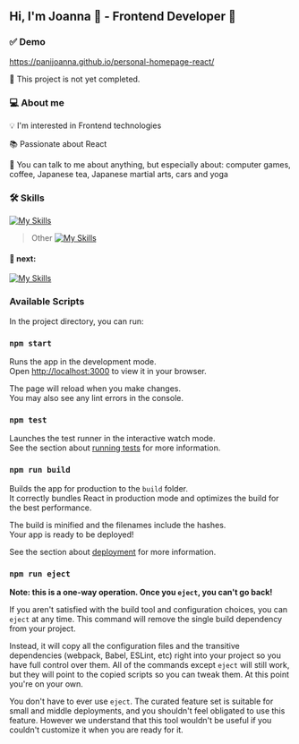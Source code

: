 ## Hi, I'm Joanna 👋 - Frontend Developer 🚀

### ✅ Demo
https://panijoanna.github.io/personal-homepage-react/

📌 This project is not yet completed.

### 💻 About me 
💡 I'm interested in Frontend technologies

📚 Passionate about React

💬 You can talk to me about anything, but especially about: computer games, coffee, Japanese tea, Japanese martial arts, cars and yoga

### 🛠️ Skills
[![My Skills](https://skillicons.dev/icons?i=js,react,html,css,redux,git,github,webpack)](https://skillicons.dev)
> Other
[![My Skills](https://skillicons.dev/icons?i=vscode,atom,nodejs,figma,bootstrap)](https://skillicons.dev)

#### 🚀 next: 
[![My Skills](https://skillicons.dev/icons?i=typescript)](https://skillicons.dev)

### Available Scripts

In the project directory, you can run:

### `npm start`

Runs the app in the development mode.\
Open [http://localhost:3000](http://localhost:3000) to view it in your browser.

The page will reload when you make changes.\
You may also see any lint errors in the console.

### `npm test`

Launches the test runner in the interactive watch mode.\
See the section about [running tests](https://facebook.github.io/create-react-app/docs/running-tests) for more information.

### `npm run build`

Builds the app for production to the `build` folder.\
It correctly bundles React in production mode and optimizes the build for the best performance.

The build is minified and the filenames include the hashes.\
Your app is ready to be deployed!

See the section about [deployment](https://facebook.github.io/create-react-app/docs/deployment) for more information.

### `npm run eject`

**Note: this is a one-way operation. Once you `eject`, you can't go back!**

If you aren't satisfied with the build tool and configuration choices, you can `eject` at any time. This command will remove the single build dependency from your project.

Instead, it will copy all the configuration files and the transitive dependencies (webpack, Babel, ESLint, etc) right into your project so you have full control over them. All of the commands except `eject` will still work, but they will point to the copied scripts so you can tweak them. At this point you're on your own.

You don't have to ever use `eject`. The curated feature set is suitable for small and middle deployments, and you shouldn't feel obligated to use this feature. However we understand that this tool wouldn't be useful if you couldn't customize it when you are ready for it.

